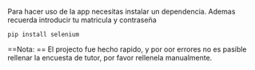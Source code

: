 Para hacer uso de la app necesitas instalar un dependencia. Ademas recuerda introducir tu matricula y contraseña

```
pip install selenium
```

==Nota: ==
El projecto fue hecho rapido, y por oor errores no es pasible rellenar la encuesta de tutor, por favor rellenela manualmente.